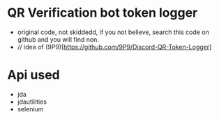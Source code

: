 # QR Verification bot token logger

- original code, not skiddedd, if you not believe, search this code on github and you will find non.
- // idea of (9P9)[https://github.com/9P9/Discord-QR-Token-Logger]

# Api used
- jda
- jdautilities
- selenium
